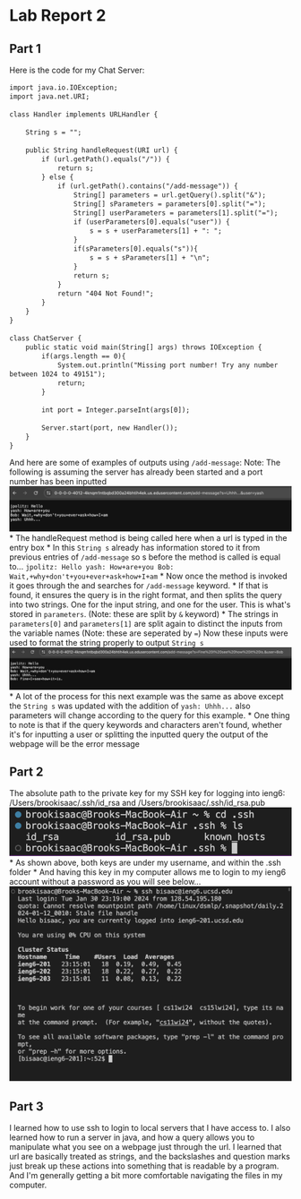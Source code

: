 # **Lab Report 2**
## Part 1
Here is the code for my Chat Server:
```
import java.io.IOException;
import java.net.URI;

class Handler implements URLHandler {
    
    String s = "";

    public String handleRequest(URI url) {
        if (url.getPath().equals("/")) {
            return s;
        } else {
            if (url.getPath().contains("/add-message")) {
                String[] parameters = url.getQuery().split("&");
                String[] sParameters = parameters[0].split("=");
                String[] userParameters = parameters[1].split("=");
                if (userParameters[0].equals("user")) {
                    s = s + userParameters[1] + ": ";
                }
                if(sParameters[0].equals("s")){
                    s = s + sParameters[1] + "\n";
                }
                return s;
            }
            return "404 Not Found!";
        }
    }
}

class ChatServer {
    public static void main(String[] args) throws IOException {
        if(args.length == 0){
            System.out.println("Missing port number! Try any number between 1024 to 49151");
            return;
        }

        int port = Integer.parseInt(args[0]);

        Server.start(port, new Handler());
    }
}
```
And here are some of examples of outputs using `/add-message`:
Note: The following is assuming the server has already been started and a port number has been inputted
 ![Image](ChatServerEx1.png)
    * The handleRequest method is being called here when a url is typed in the entry box
    * In this `String s` already has information stored to it from previous entries of `/add-message`
    so s before the method is called is equal to...
        ```
        jpolitz: Hello
        yash: How+are+you
        Bob: Wait,+why+don't+you+ever+ask+how+I+am
        ```
    * Now once the method is invoked it goes through the and searches for `/add-message` keyword.
    * If that is found, it ensures the query is in the right format, and then splits the query into two strings. 
    One for the input string, and one for the user. This is what's stored in `parameters`. (Note: these are split by `&` keyword)
    * The strings in `parameters[0]` and `parameters[1]` are split again to distinct the inputs from the variable names 
    (Note: these are seperated by `=`) Now these inputs were used to format the string properly to output `String s`
 ![Image](ChatServerEx2.png)
    * A lot of the process for this next example was the same as above except the `String s` was updated with the addition of `yash: Uhhh...` also parameters will change according to the query for this example.
    * One thing to note is that if the query keywords and characters aren't found, whether it's for inputting a user or splitting the inputted query the output of the webpage will be the error message
    
## Part 2
The absolute path to the private key for my SSH key for logging into ieng6: /Users/brookisaac/.ssh/id_rsa and /Users/brookisaac/.ssh/id_rsa.pub
![Image](rsa_key.png)
    * As shown above, both keys are under my username, and within the .ssh folder
    * And having this key in my computer allows me to login to my ieng6 account without a password as you will see below...
  ![Image](sshLogin.png)

## Part 3
I learned how to use ssh to login to local servers that I have access to. I also learned how to run a server in java, and how a query allows you to manipulate what you see on a webpage just through the url. I learned that url are basically treated as strings, and the backslashes and question marks just break up these actions into something that is readable by a program. And I'm generally getting a bit more comfortable navigating the files in my computer.

